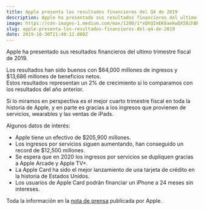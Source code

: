 ```yaml
---
title: Apple presenta los resultados financieros del Q4 de 2019
description: Apple ha presentado sus resultados financieros del ultimo trimestre fiscal de 2019.
image: https://cdn-images-1.medium.com/max/1200/1*xQhQImEK8aekwQX5BihBRA.png
slug: apple-presenta-los-resultados-financieros-del-q4-de-2019
date: 2019-10-30T21:49:12.000Z
---
```


Apple ha presentado sus resultados financieros del ultimo trimestre fiscal de 2019.

Los resultados han sido buenos con $64,000 millones de ingresos y $13,686 millones de beneficios netos.  
Estos resultados representan un 2% de crecimiento si lo comparamos con los resultados del año anterior.

Si lo miramos en perspectiva es el mejor cuarto trimestre fiscal en toda la historia de Apple, y en parte es gracias a los ingresos que provienen de servicios, wearables y las ventas de iPads.

Algunos datos de interés:

- Apple tiene un efectivo de $205,900 millones.
- Los ingresos por servicios siguen aumentando, han conseguido un record de $12,500 millones.
- Se espera que en 2020 los ingresos por servicios se dupliquen gracias a Apple Arcade y Apple TV+.
- La Apple Card ha sido el mejor lanzamiento de una tarjeta de crédito en la historia de Estados Unidos.
- Los usuarios de Apple Card podrán financiar un iPhone a 24 meses sin intereses.

Toda la información en la [nota de prensa](https://www.apple.com/newsroom/2019/10/apple-reports-fourth-quarter-results/) publicada por Apple.
